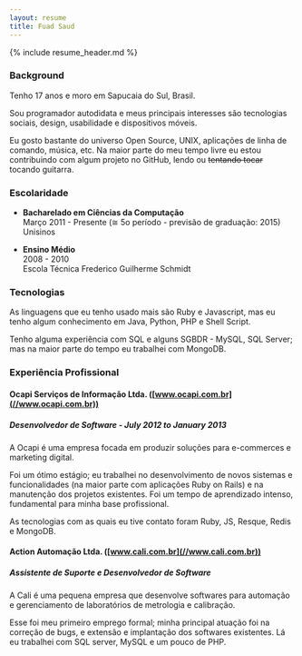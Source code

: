 ```yaml
---
layout: resume
title: Fuad Saud
---
```


{% include resume_header.md %}

### Background

Tenho 17 anos e moro em Sapucaia do Sul, Brasil.

Sou programador autodidata e meus principais interesses são tecnologias sociais,
design, usabilidade e dispositivos móveis.

Eu gosto bastante do universo Open Source, UNIX, aplicações de linha de comando,
música, etc. Na maior parte do meu tempo livre eu estou contribuindo com algum
projeto no GitHub, lendo ou <del>tentando tocar</del> tocando guitarra.

### Escolaridade
* **Bacharelado em Ciências da Computação**  
  Março 2011 - Presente (≅ 5o período - previsão de graduação: 2015)  
  Unisinos  

* **Ensino Médio**  
  2008 - 2010  
  Escola Técnica Frederico Guilherme Schmidt  

### Tecnologias
As linguagens que eu tenho usado mais são Ruby e Javascript, mas eu tenho algum
conhecimento em Java, Python, PHP e Shell Script.

Tenho alguma experiência com SQL e alguns SGBDR - MySQL, SQL Server; mas na
maior parte do tempo eu trabalhei com MongoDB.

### Experiência Profissional
#### Ocapi Serviços de Informação Ltda. ([www.ocapi.com.br](//www.ocapi.com.br))
##### Desenvolvedor de Software - July 2012 to January 2013
A Ocapi é uma empresa focada em produzir soluções para e-commerces e marketing
digital.

Foi um ótimo estágio; eu trabalhei no desenvolvimento de novos sistemas e
funcionalidades (na maior parte com aplicações Ruby on Rails) e na manutenção
dos projetos existentes. Foi um tempo de aprendizado intenso, fundamental para
minha base profissional.

As tecnologias com as quais eu tive contato foram Ruby, JS, Resque, Redis e
MongoDB.

#### Action Automação Ltda. ([www.cali.com.br](//www.cali.com.br))
##### Assistente de Suporte e Desenvolvedor de Software
A Cali é uma pequena empresa que desenvolve softwares para automação e
gerenciamento de laboratórios de metrologia e calibração.

Esse foi meu primeiro emprego formal; minha principal atuação foi na correção
de bugs, e extensão e implantação dos softwares existentes. Lá eu trabalhei com
SQL server, MySQL e um pouco de PHP.
